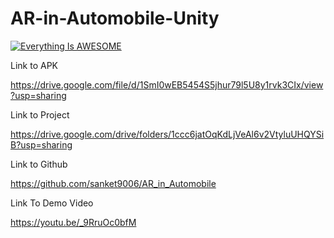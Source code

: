 # AR-in-Automobile-Unity

[![Everything Is AWESOME](https://github.com/sanket9006/AR-in-Automobile-Unity-/blob/master/Demo%20(Screenshots)/Screenshot%20(102).png)](https://youtu.be/_9RruOc0bfM "AR-in-Automobile-Unity")

Link to APK

https://drive.google.com/file/d/1SmI0wEB5454S5jhur79l5U8y1rvk3CIx/view?usp=sharing

Link to Project

https://drive.google.com/drive/folders/1ccc6jatOqKdLjVeAl6v2VtyluUHQYSiB?usp=sharing

Link to Github

https://github.com/sanket9006/AR_in_Automobile

Link To Demo Video  

https://youtu.be/_9RruOc0bfM

